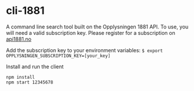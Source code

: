 # cli-1881

A command line search tool built on the Opplysningen 1881 API. To use, you will need a valid subscription key. Please register for a subscription on [api1881.no](https://www.api1881.no)

Add the subscription key to your environment variables:
`$ export OPPLYSNINGEN_SUBSCRIPTION_KEY=[your_key]`

Install and run the client

```
npm install
npm start 12345678
```
